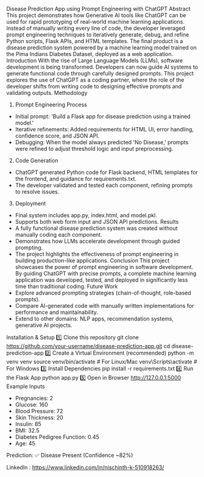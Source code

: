 Disease Prediction App using Prompt Engineering with ChatGPT
Abstract
This project demonstrates how Generative AI tools like ChatGPT can be used for rapid prototyping of real-world machine learning applications. Instead of manually writing every line of code, the developer leveraged prompt engineering techniques to iteratively generate, debug, and refine Python scripts, Flask APIs, and HTML templates. The final product is a disease prediction system powered by a machine learning model trained on the Pima Indians Diabetes Dataset, deployed as a web application.
Introduction
With the rise of Large Language Models (LLMs), software development is being transformed. Developers can now guide AI systems to generate functional code through carefully designed prompts. This project explores the use of ChatGPT as a coding partner, where the role of the developer shifts from writing code to designing effective prompts and validating outputs.
Methodology
1. Prompt Engineering Process
- Initial prompt: 'Build a Flask app for disease prediction using a trained model.'
- Iterative refinements: Added requirements for HTML UI, error handling, confidence score, and JSON API.
- Debugging: When the model always predicted 'No Disease,' prompts were refined to adjust threshold logic and input preprocessing.
2. Code Generation
- ChatGPT generated Python code for Flask backend, HTML templates for the frontend, and guidance for requirements.txt.
- The developer validated and tested each component, refining prompts to resolve issues.
3. Deployment
- Final system includes app.py, index.html, and model.pkl.
- Supports both web form input and JSON API predictions.
Results
- A fully functional disease prediction system was created without manually coding each component.
- Demonstrates how LLMs accelerate development through guided prompting.
- The project highlights the effectiveness of prompt engineering in building production-like applications.
Conclusion
This project showcases the power of prompt engineering in software development. By guiding ChatGPT with precise prompts, a complete machine learning application was developed, tested, and deployed in significantly less time than traditional coding.
Future Work
- Explore advanced prompting strategies (chain-of-thought, role-based prompts).
- Compare AI-generated code with manually written implementations for performance and maintainability.
- Extend to other domains: NLP apps, recommendation systems, generative AI projects.




Installation & Setup
1️⃣ Clone this repository
git clone https://github.com/your-username/disease-prediction-app.git
cd disease-prediction-app
2️⃣ Create a Virtual Environment (recommended)
python -m venv venv
source venv/bin/activate   # For Linux/Mac
venv\Scripts\activate      # For Windows
3️⃣ Install Dependencies
pip install -r requirements.txt
4️⃣ Run the Flask App
python app.py
5️⃣ Open in Browser
http://127.0.0.1:5000
Example Inputs
- Pregnancies: 2
- Glucose: 160
- Blood Pressure: 72
- Skin Thickness: 20
- Insulin: 85
- BMI: 32.5
- Diabetes Pedigree Function: 0.45
- Age: 45

Prediction: ✅ Disease Present (Confidence ~82%)

LinkedIn : https://www.linkedin.com/in/nischinth-k-510918263/

